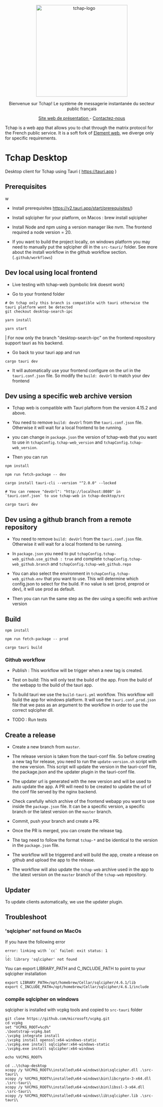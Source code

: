
<p align="center">
  <a href="https://github.com/tchapgouv">
    <img alt="tchap-logo" src="./src-tauri/icons/128x128@2x.png" width="300" />
  </a>
</p>

<p align="center">
  Bienvenue sur Tchap! Le système de messagerie instantanée du secteur public français
</p>

<p align="center">
  <a href="https://tchap.numerique.gouv.fr">
    Site web de présentation
  </a> - 
  <a href="contact@tchap.beta.gouv.fr">
    Contactez-nous
  </a>
</p>

Tchap is a web app that allows you to chat through the matrix protocol for the French public service. It is a soft fork of [Element web](https://github.com/vector-im/element-web), we diverge only for specific requirements.

# Tchap Desktop

Desktop client for Tchap using Tauri ( https://tauri.app )

## Prerequisites
w
- Install prerequisites https://v2.tauri.app/start/prerequisites/)

- Install sqlcipher for your platform, on Macos : brew install sqlcipher

- Install Node and npm using a version manager like nvm. The frontend required a node version = 20.

- If you want to build the project locally, on windows platform you may  need to manually put the sqlcipher dll in the `src-tauri/` folder. See more about the install workflow in the github workflow section. (`.github/workflows`)

## Dev local using local frontend

- Live testing with tchap-web (symbolic link doesnt work)

- Go to your frontend folder

```
# On tchap only this branch is compatible with tauri otherwise the tauri platform wont be detected
git checkout desktop-search-ipc

yarn install

yarn start
```

| For now only the branch "desktop-search-ipc" on the frontend repository support tauri as his backend.

- Go back to your tauri app and run 

```
cargo tauri dev

```

- It will automatically use your frontend configure on the url in the `tauri.conf.json` file. So modify the `build: devUrl` to match your dev frontend


## Dev using a specific web archive version
- Tchap web is compatible with Tauri plaftorm from the version 4.15.2 and above.

- You need to remove `build: devUrl` from the `tauri.conf.json` file. Otherwise it will wait for a local frontend to be running.

- you can change in `package.json` the version of tchap-web that you want to use in `tchapConfig.tchap-web_version` and `tchapConfig.tchap-web_version`. 

- Then you can run

```
npm install

npm run fetch-package -- dev

cargo install tauri-cli --version "^2.0.0" --locked

# You can remove "devUrl": "http://localhost:8080" in `tauri.conf.json` to use tchap-web in tchap-desktop/src

cargo tauri dev

```

## Dev using a github branch from a remote repository
- You need to remove `build: devUrl` from the `tauri.conf.json` file. Otherwise it will wait for a local frontend to be running.

- In `package.json` you need to put  `tchapConfig.tchap-web_github.use_github : true` and complete `tchapConfig.tchap-web_github.branch` and `tchapConfig.tchap-web_github.repo` 

- You can also select the environment in `tchapConfig.tchap-web_github.env` that you want to use. This will determine which config.json to select for the build. If no value is set (prod, preprod or dev), it will use prod as default.

- Then you can run the same step as the dev using a specific web archive version


## Build
```
npm install

npm run fetch-package -- prod

cargo tauri build

```



### Github workflow
- Publish : This workflow will be trigger when a new tag is created.

- Test on build: This will only test the build of the app. From the build of the webapp to the build of the tauri app.

- To build tauri we use the `build-tauri.yml` workflow. This workflow will build the app for windows platform. It will use the `tauri.conf.prod.json` file that we pass as an argument to the workflow in order to use the correct sqlcipher dll.

- TODO : Run tests

## Create a release 
- Create a new branch from `master`.

- The release version is taken from the tauri-conf file. So before creating a new tag for release, you need to run the `update-version.sh` script with the new version. This script will update the version in the tauri-conf file, the package.json and the updater plugin in the tauri-conf file.

- The updater url is generated with the new version and will be used to auto update the app. A PR will need to be created to update the url of the conf file served by the nginx backend.

- Check carefully which archive of the frontend webapp you want to use inside the `package.json` file. It can be a specific version, a specific branch or the latest version on the `master` branch.

- Commit, push your branch and create a PR.

- Once the PR is merged, you can create the release tag.

- The tag need to follow the format `tchap-*` and be identical to the version in the `package.json` file.

- The workflow will be triggered and will build the app, create a release on github and upload the app to the release.

- The workflow will also update the `tchap-web` archive used in the app to the latest version on the `master` branch of the `tchap-web` repository.

## Updater
To update clients automatically, we use the updater plugin.


## Troubleshoot

### 'sqlcipher' not found on MacOs
If you have the following error 
```
error: linking with `cc` failed: exit status: 1
..
ld: library 'sqlcipher' not found
```

You can export LIBRARY_PATH and C_INCLUDE_PATH to point to your sqlcipher installation
```
export LIBRARY_PATH=/opt/homebrew/Cellar/sqlcipher/4.6.1/lib
export C_INCLUDE_PATH=/opt/homebrew/Cellar/sqlcipher/4.6.1/include
```


### compile sqlcipher on windows

sqlcipher is installed with vcpkg tools and copied to `src-tauri` folder

```
git clone https://github.com/microsoft/vcpkg.git
cd vcpkg
set "VCPKG_ROOT=%cd%"
.\bootstrap-vcpkg.bat
.\vcpkg integrate install
.\vcpkg install openssl:x64-windows-static
.\vcpkg.exe install sqlcipher:x64-windows-static
.\vcpkg.exe install sqlcipher:x64-windows

echo %VCPKG_ROOT%

cd ..\tchap-desktop
xcopy /y %VCPKG_ROOT%\installed\x64-windows\bin\sqlcipher.dll .\src-tauri\
xcopy /y %VCPKG_ROOT%\installed\x64-windows\bin\libcrypto-3-x64.dll .\src-tauri\
xcopy /y %VCPKG_ROOT%\installed\x64-windows\bin\libssl-3-x64.dll .\src-tauri\
xcopy /y %VCPKG_ROOT%\installed\x64-windows\lib\sqlcipher.lib .\src-tauri\
```
